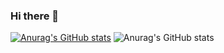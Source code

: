 ### Hi there 👋

<!--
**Cierra-McDonald/Cierra-McDonald** is a ✨ _special_ ✨ repository because its `README.md` (this file) appears on your GitHub profile.

Here are some ideas to get you started:

- 🔭 I’m currently working on ...
- 🌱 I’m currently learning ...
- 👯 I’m looking to collaborate on ...
- 🤔 I’m looking for help with ...
- 💬 Ask me about ...
- 📫 How to reach me: ...
- 😄 Pronouns: ...
- ⚡ Fun fact: ...
-->
[![Anurag's GitHub stats](https://github-readme-stats.vercel.app/api?username=Cierra-McDonald)](https://github.com/anuraghazra/github-readme-stats)
![Anurag's GitHub stats](https://github-readme-stats.vercel.app/api?username=Cierra-McDonald&theme=onedark_icons=true)

